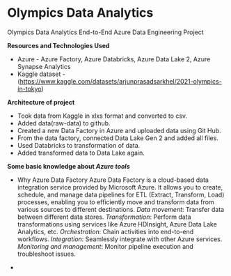 # Olympics Data Analytics
Olympics Data Analytics End-to-End Azure Data Engineering Project

**Resources and Technologies Used**
- Azure - Azure Factory, Azure Databricks, Azure Data Lake 2, Azure Synapse Analytics
- Kaggle dataset - (https://www.kaggle.com/datasets/arjunprasadsarkhel/2021-olympics-in-tokyo)

**Architecture of project**
- Took data from Kaggle in xlxs format and converted to csv.
- Added data(raw-data) to github.
- Created a new Data Factory in Azure and uploaded data using Git Hub.
- From the data factory, connected Data Lake Gen 2 and added all files.
- Used Databricks to transformation of data.
- Added transformed data to Data Lake again.

**Some basic knowledge about _Azure tools_**
- Why Azure Data Factory
  Azure Data Factory is a cloud-based data integration service provided by Microsoft Azure. It allows you to create, schedule, and manage data pipelines
  for ETL (Extract, Transform, Load) processes, enabling you to efficiently move and transform data from various sources to different destinations.
  _Data movement_: Transfer data between different data stores.
  _Transformation_: Perform data transformations using services like Azure HDInsight, Azure Data Lake Analytics, etc.
  _Orchestration_: Chain activities into end-to-end workflows.
  _Integration_: Seamlessly integrate with other Azure services.
  _Monitoring and management_: Monitor pipeline execution and troubleshoot issues.

- 


